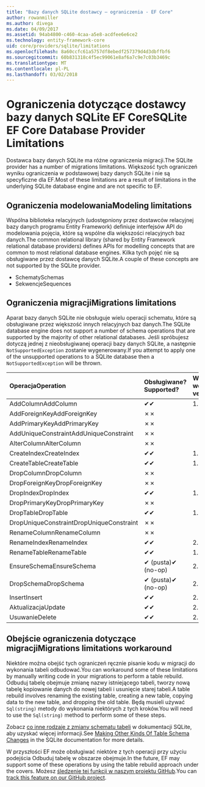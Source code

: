 ```yaml
---
title: "Bazy danych SQLite dostawcy — ograniczenia - EF Core"
author: rowanmiller
ms.author: divega
ms.date: 04/09/2017
ms.assetid: 94ab4800-c460-4caa-a5e8-acdfee6e6ce2
ms.technology: entity-framework-core
uid: core/providers/sqlite/limitations
ms.openlocfilehash: 8a60ccfc61a5757df8ebedf257379d4d3dbffbf6
ms.sourcegitcommit: 60b831318c4f5ec99061e8af6a7c9e7c03b3469c
ms.translationtype: MT
ms.contentlocale: pl-PL
ms.lasthandoff: 03/02/2018
---
```

# <a name="sqlite-ef-core-database-provider-limitations"></a><span data-ttu-id="ac4cf-102">Ograniczenia dotyczące dostawcy bazy danych SQLite EF Core</span><span class="sxs-lookup"><span data-stu-id="ac4cf-102">SQLite EF Core Database Provider Limitations</span></span>

<span data-ttu-id="ac4cf-103">Dostawca bazy danych SQLite ma różne ograniczenia migracji.</span><span class="sxs-lookup"><span data-stu-id="ac4cf-103">The SQLite provider has a number of migrations limitations.</span></span> <span data-ttu-id="ac4cf-104">Większość tych ograniczeń wyniku ograniczenia w podstawowej bazy danych SQLite i nie są specyficzne dla EF.</span><span class="sxs-lookup"><span data-stu-id="ac4cf-104">Most of these limitations are a result of limitations in the underlying SQLite database engine and are not specific to EF.</span></span>

## <a name="modeling-limitations"></a><span data-ttu-id="ac4cf-105">Ograniczenia modelowania</span><span class="sxs-lookup"><span data-stu-id="ac4cf-105">Modeling limitations</span></span>

<span data-ttu-id="ac4cf-106">Wspólna biblioteka relacyjnych (udostępniony przez dostawców relacyjnej bazy danych programu Entity Framework) definiuje interfejsów API do modelowania pojęcia, które są wspólne dla większości relacyjnych baz danych.</span><span class="sxs-lookup"><span data-stu-id="ac4cf-106">The common relational library (shared by Entity Framework relational database providers) defines APIs for modelling concepts that are common to most relational database engines.</span></span> <span data-ttu-id="ac4cf-107">Kilka tych pojęć nie są obsługiwane przez dostawcę danych SQLite.</span><span class="sxs-lookup"><span data-stu-id="ac4cf-107">A couple of these concepts are not supported by the SQLite provider.</span></span>

* <span data-ttu-id="ac4cf-108">Schematy</span><span class="sxs-lookup"><span data-stu-id="ac4cf-108">Schemas</span></span>
* <span data-ttu-id="ac4cf-109">Sekwencje</span><span class="sxs-lookup"><span data-stu-id="ac4cf-109">Sequences</span></span>

## <a name="migrations-limitations"></a><span data-ttu-id="ac4cf-110">Ograniczenia migracji</span><span class="sxs-lookup"><span data-stu-id="ac4cf-110">Migrations limitations</span></span>

<span data-ttu-id="ac4cf-111">Aparat bazy danych SQLite nie obsługuje wielu operacji schematu, które są obsługiwane przez większość innych relacyjnych baz danych.</span><span class="sxs-lookup"><span data-stu-id="ac4cf-111">The SQLite database engine does not support a number of schema operations that are supported by the majority of other relational databases.</span></span> <span data-ttu-id="ac4cf-112">Jeśli spróbujesz dotyczą jednej z nieobsługiwanej operacji bazy danych SQLite, a następnie `NotSupportedException` zostanie wygenerowany.</span><span class="sxs-lookup"><span data-stu-id="ac4cf-112">If you attempt to apply one of the unsupported operations to a SQLite database then a `NotSupportedException` will be thrown.</span></span>

| <span data-ttu-id="ac4cf-113">Operacja</span><span class="sxs-lookup"><span data-stu-id="ac4cf-113">Operation</span></span>            | <span data-ttu-id="ac4cf-114">Obsługiwane?</span><span class="sxs-lookup"><span data-stu-id="ac4cf-114">Supported?</span></span> | <span data-ttu-id="ac4cf-115">Wymaga wersji</span><span class="sxs-lookup"><span data-stu-id="ac4cf-115">Requires version</span></span> |
|:---------------------|:-----------|:-----------------|
| <span data-ttu-id="ac4cf-116">AddColumn</span><span class="sxs-lookup"><span data-stu-id="ac4cf-116">AddColumn</span></span>            | <span data-ttu-id="ac4cf-117">✔</span><span class="sxs-lookup"><span data-stu-id="ac4cf-117">✔</span></span>          | <span data-ttu-id="ac4cf-118">1.0</span><span class="sxs-lookup"><span data-stu-id="ac4cf-118">1.0</span></span>              |
| <span data-ttu-id="ac4cf-119">AddForeignKey</span><span class="sxs-lookup"><span data-stu-id="ac4cf-119">AddForeignKey</span></span>        | <span data-ttu-id="ac4cf-120">✗</span><span class="sxs-lookup"><span data-stu-id="ac4cf-120">✗</span></span>          |                  |
| <span data-ttu-id="ac4cf-121">AddPrimaryKey</span><span class="sxs-lookup"><span data-stu-id="ac4cf-121">AddPrimaryKey</span></span>        | <span data-ttu-id="ac4cf-122">✗</span><span class="sxs-lookup"><span data-stu-id="ac4cf-122">✗</span></span>          |                  |
| <span data-ttu-id="ac4cf-123">AddUniqueConstraint</span><span class="sxs-lookup"><span data-stu-id="ac4cf-123">AddUniqueConstraint</span></span>  | <span data-ttu-id="ac4cf-124">✗</span><span class="sxs-lookup"><span data-stu-id="ac4cf-124">✗</span></span>          |                  |
| <span data-ttu-id="ac4cf-125">AlterColumn</span><span class="sxs-lookup"><span data-stu-id="ac4cf-125">AlterColumn</span></span>          | <span data-ttu-id="ac4cf-126">✗</span><span class="sxs-lookup"><span data-stu-id="ac4cf-126">✗</span></span>          |                  |
| <span data-ttu-id="ac4cf-127">CreateIndex</span><span class="sxs-lookup"><span data-stu-id="ac4cf-127">CreateIndex</span></span>          | <span data-ttu-id="ac4cf-128">✔</span><span class="sxs-lookup"><span data-stu-id="ac4cf-128">✔</span></span>          | <span data-ttu-id="ac4cf-129">1.0</span><span class="sxs-lookup"><span data-stu-id="ac4cf-129">1.0</span></span>              |
| <span data-ttu-id="ac4cf-130">CreateTable</span><span class="sxs-lookup"><span data-stu-id="ac4cf-130">CreateTable</span></span>          | <span data-ttu-id="ac4cf-131">✔</span><span class="sxs-lookup"><span data-stu-id="ac4cf-131">✔</span></span>          | <span data-ttu-id="ac4cf-132">1.0</span><span class="sxs-lookup"><span data-stu-id="ac4cf-132">1.0</span></span>              |
| <span data-ttu-id="ac4cf-133">DropColumn</span><span class="sxs-lookup"><span data-stu-id="ac4cf-133">DropColumn</span></span>           | <span data-ttu-id="ac4cf-134">✗</span><span class="sxs-lookup"><span data-stu-id="ac4cf-134">✗</span></span>          |                  |
| <span data-ttu-id="ac4cf-135">DropForeignKey</span><span class="sxs-lookup"><span data-stu-id="ac4cf-135">DropForeignKey</span></span>       | <span data-ttu-id="ac4cf-136">✗</span><span class="sxs-lookup"><span data-stu-id="ac4cf-136">✗</span></span>          |                  |
| <span data-ttu-id="ac4cf-137">DropIndex</span><span class="sxs-lookup"><span data-stu-id="ac4cf-137">DropIndex</span></span>            | <span data-ttu-id="ac4cf-138">✔</span><span class="sxs-lookup"><span data-stu-id="ac4cf-138">✔</span></span>          | <span data-ttu-id="ac4cf-139">1.0</span><span class="sxs-lookup"><span data-stu-id="ac4cf-139">1.0</span></span>              |
| <span data-ttu-id="ac4cf-140">DropPrimaryKey</span><span class="sxs-lookup"><span data-stu-id="ac4cf-140">DropPrimaryKey</span></span>       | <span data-ttu-id="ac4cf-141">✗</span><span class="sxs-lookup"><span data-stu-id="ac4cf-141">✗</span></span>          |                  |
| <span data-ttu-id="ac4cf-142">DropTable</span><span class="sxs-lookup"><span data-stu-id="ac4cf-142">DropTable</span></span>            | <span data-ttu-id="ac4cf-143">✔</span><span class="sxs-lookup"><span data-stu-id="ac4cf-143">✔</span></span>          | <span data-ttu-id="ac4cf-144">1.0</span><span class="sxs-lookup"><span data-stu-id="ac4cf-144">1.0</span></span>              |
| <span data-ttu-id="ac4cf-145">DropUniqueConstraint</span><span class="sxs-lookup"><span data-stu-id="ac4cf-145">DropUniqueConstraint</span></span> | <span data-ttu-id="ac4cf-146">✗</span><span class="sxs-lookup"><span data-stu-id="ac4cf-146">✗</span></span>          |                  |
| <span data-ttu-id="ac4cf-147">RenameColumn</span><span class="sxs-lookup"><span data-stu-id="ac4cf-147">RenameColumn</span></span>         | <span data-ttu-id="ac4cf-148">✗</span><span class="sxs-lookup"><span data-stu-id="ac4cf-148">✗</span></span>          |                  |
| <span data-ttu-id="ac4cf-149">RenameIndex</span><span class="sxs-lookup"><span data-stu-id="ac4cf-149">RenameIndex</span></span>          | <span data-ttu-id="ac4cf-150">✔</span><span class="sxs-lookup"><span data-stu-id="ac4cf-150">✔</span></span>          | <span data-ttu-id="ac4cf-151">2.1</span><span class="sxs-lookup"><span data-stu-id="ac4cf-151">2.1</span></span>              |
| <span data-ttu-id="ac4cf-152">RenameTable</span><span class="sxs-lookup"><span data-stu-id="ac4cf-152">RenameTable</span></span>          | <span data-ttu-id="ac4cf-153">✔</span><span class="sxs-lookup"><span data-stu-id="ac4cf-153">✔</span></span>          | <span data-ttu-id="ac4cf-154">1.0</span><span class="sxs-lookup"><span data-stu-id="ac4cf-154">1.0</span></span>              |
| <span data-ttu-id="ac4cf-155">EnsureSchema</span><span class="sxs-lookup"><span data-stu-id="ac4cf-155">EnsureSchema</span></span>         | <span data-ttu-id="ac4cf-156">✔ (pusta)</span><span class="sxs-lookup"><span data-stu-id="ac4cf-156">✔ (no-op)</span></span>  | <span data-ttu-id="ac4cf-157">2.0</span><span class="sxs-lookup"><span data-stu-id="ac4cf-157">2.0</span></span>              |
| <span data-ttu-id="ac4cf-158">DropSchema</span><span class="sxs-lookup"><span data-stu-id="ac4cf-158">DropSchema</span></span>           | <span data-ttu-id="ac4cf-159">✔ (pusta)</span><span class="sxs-lookup"><span data-stu-id="ac4cf-159">✔ (no-op)</span></span>  | <span data-ttu-id="ac4cf-160">2.0</span><span class="sxs-lookup"><span data-stu-id="ac4cf-160">2.0</span></span>              |
| <span data-ttu-id="ac4cf-161">Insert</span><span class="sxs-lookup"><span data-stu-id="ac4cf-161">Insert</span></span>               | <span data-ttu-id="ac4cf-162">✔</span><span class="sxs-lookup"><span data-stu-id="ac4cf-162">✔</span></span>          | <span data-ttu-id="ac4cf-163">2.0</span><span class="sxs-lookup"><span data-stu-id="ac4cf-163">2.0</span></span>              |
| <span data-ttu-id="ac4cf-164">Aktualizacja</span><span class="sxs-lookup"><span data-stu-id="ac4cf-164">Update</span></span>               | <span data-ttu-id="ac4cf-165">✔</span><span class="sxs-lookup"><span data-stu-id="ac4cf-165">✔</span></span>          | <span data-ttu-id="ac4cf-166">2.0</span><span class="sxs-lookup"><span data-stu-id="ac4cf-166">2.0</span></span>              |
| <span data-ttu-id="ac4cf-167">Usuwanie</span><span class="sxs-lookup"><span data-stu-id="ac4cf-167">Delete</span></span>               | <span data-ttu-id="ac4cf-168">✔</span><span class="sxs-lookup"><span data-stu-id="ac4cf-168">✔</span></span>          | <span data-ttu-id="ac4cf-169">2.0</span><span class="sxs-lookup"><span data-stu-id="ac4cf-169">2.0</span></span>              |

## <a name="migrations-limitations-workaround"></a><span data-ttu-id="ac4cf-170">Obejście ograniczenia dotyczące migracji</span><span class="sxs-lookup"><span data-stu-id="ac4cf-170">Migrations limitations workaround</span></span>

<span data-ttu-id="ac4cf-171">Niektóre można obejść tych ograniczeń ręcznie pisanie kodu w migracji do wykonania tabeli odbudować.</span><span class="sxs-lookup"><span data-stu-id="ac4cf-171">You can workaround some of these limitations by manually writing code in your migrations to perform a table rebuild.</span></span> <span data-ttu-id="ac4cf-172">Odbuduj tabelę obejmuje zmianę nazwy istniejącego tabeli, tworzy nową tabelę kopiowanie danych do nowej tabeli i usunięcie starej tabeli.</span><span class="sxs-lookup"><span data-stu-id="ac4cf-172">A table rebuild involves renaming the existing table, creating a new table, copying data to the new table, and dropping the old table.</span></span> <span data-ttu-id="ac4cf-173">Będą musieli używać `Sql(string)` metody do wykonania niektórych z tych kroków.</span><span class="sxs-lookup"><span data-stu-id="ac4cf-173">You will need to use the `Sql(string)` method to perform some of these steps.</span></span>

<span data-ttu-id="ac4cf-174">Zobacz [co inne rodzaje z zmiany schematu tabeli](http://sqlite.org/lang_altertable.html#otheralter) w dokumentacji SQLite, aby uzyskać więcej informacji.</span><span class="sxs-lookup"><span data-stu-id="ac4cf-174">See [Making Other Kinds Of Table Schema Changes](http://sqlite.org/lang_altertable.html#otheralter) in the SQLite documentation for more details.</span></span>

<span data-ttu-id="ac4cf-175">W przyszłości EF może obsługiwać niektóre z tych operacji przy użyciu podejścia Odbuduj tabelę w obszarze obejmuje.</span><span class="sxs-lookup"><span data-stu-id="ac4cf-175">In the future, EF may support some of these operations by using the table rebuild approach under the covers.</span></span> <span data-ttu-id="ac4cf-176">Możesz [śledzenie tej funkcji w naszym projektu GitHub](https://github.com/aspnet/EntityFrameworkCore/issues/329).</span><span class="sxs-lookup"><span data-stu-id="ac4cf-176">You can [track this feature on our GitHub project](https://github.com/aspnet/EntityFrameworkCore/issues/329).</span></span>
